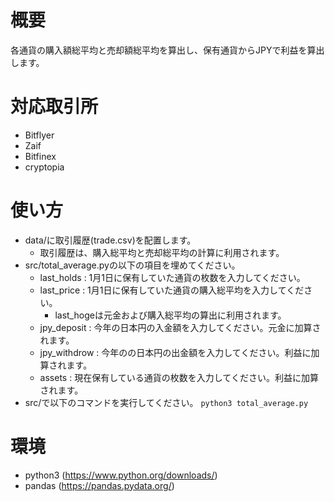 # 概要
各通貨の購入額総平均と売却額総平均を算出し、保有通貨からJPYで利益を算出します。

# 対応取引所
- Bitflyer
- Zaif
- Bitfinex
- cryptopia

# 使い方
- data/に取引履歴(trade.csv)を配置します。
    - 取引履歴は、購入総平均と売却総平均の計算に利用されます。
- src/total_average.pyの以下の項目を埋めてください。
    - last_holds : 1月1日に保有していた通貨の枚数を入力してください。
    - last_price : 1月1日に保有していた通貨の購入総平均を入力してください。
        - last_hogeは元金および購入総平均の算出に利用されます。
    - jpy_deposit : 今年の日本円の入金額を入力してください。元金に加算されます。
    - jpy_withdrow : 今年のの日本円の出金額を入力してください。利益に加算されます。
    - assets : 現在保有している通貨の枚数を入力してください。利益に加算されます。
- src/で以下のコマンドを実行してください。
`
python3 total_average.py
`

# 環境
- python3 (https://www.python.org/downloads/)
- pandas (https://pandas.pydata.org/)

